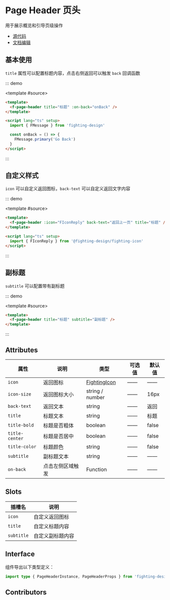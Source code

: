 # Page Header 页头

用于展示概览和引导页级操作

- [源代码](https://github.com/FightingDesign/fighting-design/tree/master/packages/fighting-design/page-header)
- [文档编辑](https://github.com/FightingDesign/fighting-design/blob/master/docs/docs/components/page-header.md)

## 基本使用

`title` 属性可以配置标题内容，点击右侧返回可以触发 `back` 回调函数

::: demo

<template #source>
<f-page-header title="标题" :on-back="goBack" />
</template>

```html
<template>
  <f-page-header title="标题" :on-back="onBack" />
</template>

<script lang="ts" setup>
  import { FMessage } from 'fighting-design'

  const onBack = () => {
    FMessage.primary('Go Back')
  }
</script>
```

:::

## 自定义样式

`icon` 可以自定义返回图标，`back-text` 可以自定义返回文字内容

::: demo

<template #source>
<f-page-header :icon="FIconReply" back-text="返回上一页" title="标题" />
</template>

```html
<template>
  <f-page-header :icon="FIconReply" back-text="返回上一页" title="标题" />
</template>

<script lang="ts" setup>
  import { FIconReply } from '@fighting-design/fighting-icon'
</script>
```

:::

## 副标题

`subtitle` 可以配置带有副标题

::: demo

<template #source>
<f-page-header title="标题" subtitle="副标题" />
</template>

```html
<template>
  <f-page-header title="标题" subtitle="副标题" />
</template>
```

:::

## Attributes

| 属性           | 说明             | 类型                                                               | 可选值 | 默认值 |
| -------------- | ---------------- | ------------------------------------------------------------------ | ------ | ------ |
| `icon`         | 返回图标         | <a href="/components/interface.html#fightingicon">FightingIcon</a> | ——     | ——     |
| `icon-size`    | 返回图标大小     | string / number                                                    | ——     | 16px   |
| `back-text`    | 返回文本         | string                                                             | ——     | 返回   |
| `title`        | 标题文本         | string                                                             | ——     | 标题   |
| `title-bold`   | 标题是否粗体     | boolean                                                            | ——     | false  |
| `title-center` | 标题是否居中     | boolean                                                            | ——     | false  |
| `title-color`  | 标题颜色         | string                                                             | ——     | false  |
| `subtitle`     | 副标题文本       | string                                                             | ——     | ——     |
| `on-back`      | 点击左侧区域触发 | Function                                                           | ——     | ——     |

## Slots

| 插槽名     | 说明             |
| ---------- | ---------------- |
| `icon`     | 自定义返回图标   |
| `title`    | 自定义标题内容   |
| `subtitle` | 自定义副标题内容 |

## Interface

组件导出以下类型定义：

```ts
import type { PageHeaderInstance, PageHeaderProps } from 'fighting-design'
```

## Contributors

<a href="https://github.com/Tyh2001" target="_blank">
  <f-avatar round src="https://avatars.githubusercontent.com/u/73180970?v=4" />
</a>

<a href="https://github.com/yzj940619" target="_blank">
  <f-avatar round src="https://avatars.githubusercontent.com/u/42865478?v=4" />
</a>

<script setup lang="ts">
  import { FIconReply } from '@fighting-design/fighting-icon'
  import { FMessage } from '../../../packages/fighting-design/index'

  const goBack = () => {
    FMessage.primary('Go Back')
  }
</script>
